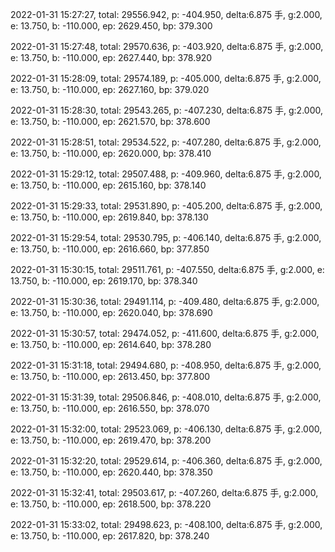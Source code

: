 2022-01-31 15:27:27, total: 29556.942, p: -404.950, delta:6.875 手, g:2.000, e: 13.750, b: -110.000, ep: 2629.450, bp: 379.300

2022-01-31 15:27:48, total: 29570.636, p: -403.920, delta:6.875 手, g:2.000, e: 13.750, b: -110.000, ep: 2627.440, bp: 378.920

2022-01-31 15:28:09, total: 29574.189, p: -405.000, delta:6.875 手, g:2.000, e: 13.750, b: -110.000, ep: 2627.160, bp: 379.020

2022-01-31 15:28:30, total: 29543.265, p: -407.230, delta:6.875 手, g:2.000, e: 13.750, b: -110.000, ep: 2621.570, bp: 378.600

2022-01-31 15:28:51, total: 29534.522, p: -407.280, delta:6.875 手, g:2.000, e: 13.750, b: -110.000, ep: 2620.000, bp: 378.410

2022-01-31 15:29:12, total: 29507.488, p: -409.960, delta:6.875 手, g:2.000, e: 13.750, b: -110.000, ep: 2615.160, bp: 378.140

2022-01-31 15:29:33, total: 29531.890, p: -405.200, delta:6.875 手, g:2.000, e: 13.750, b: -110.000, ep: 2619.840, bp: 378.130

2022-01-31 15:29:54, total: 29530.795, p: -406.140, delta:6.875 手, g:2.000, e: 13.750, b: -110.000, ep: 2616.660, bp: 377.850

2022-01-31 15:30:15, total: 29511.761, p: -407.550, delta:6.875 手, g:2.000, e: 13.750, b: -110.000, ep: 2619.170, bp: 378.340

2022-01-31 15:30:36, total: 29491.114, p: -409.480, delta:6.875 手, g:2.000, e: 13.750, b: -110.000, ep: 2620.040, bp: 378.690

2022-01-31 15:30:57, total: 29474.052, p: -411.600, delta:6.875 手, g:2.000, e: 13.750, b: -110.000, ep: 2614.640, bp: 378.280

2022-01-31 15:31:18, total: 29494.680, p: -408.950, delta:6.875 手, g:2.000, e: 13.750, b: -110.000, ep: 2613.450, bp: 377.800

2022-01-31 15:31:39, total: 29506.846, p: -408.010, delta:6.875 手, g:2.000, e: 13.750, b: -110.000, ep: 2616.550, bp: 378.070

2022-01-31 15:32:00, total: 29523.069, p: -406.130, delta:6.875 手, g:2.000, e: 13.750, b: -110.000, ep: 2619.470, bp: 378.200

2022-01-31 15:32:20, total: 29529.614, p: -406.360, delta:6.875 手, g:2.000, e: 13.750, b: -110.000, ep: 2620.440, bp: 378.350

2022-01-31 15:32:41, total: 29503.617, p: -407.260, delta:6.875 手, g:2.000, e: 13.750, b: -110.000, ep: 2618.500, bp: 378.220

2022-01-31 15:33:02, total: 29498.623, p: -408.100, delta:6.875 手, g:2.000, e: 13.750, b: -110.000, ep: 2617.820, bp: 378.240